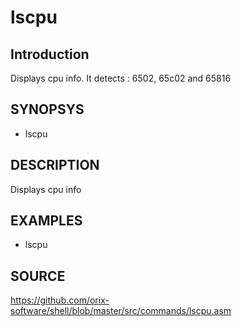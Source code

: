 # lscpu

## Introduction

Displays cpu info. It detects : 6502, 65c02 and 65816

## SYNOPSYS

+ lscpu

## DESCRIPTION

Displays cpu info

## EXAMPLES

+ lscpu

## SOURCE

https://github.com/orix-software/shell/blob/master/src/commands/lscpu.asm
